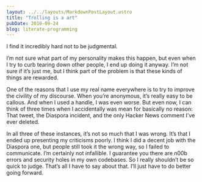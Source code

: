 ```yaml
---
layout: ../../layouts/MarkdownPostLayout.astro
title: "Trolling is a art"
pubDate: 2010-09-24
blog: literate-programming
---
```



I find it incredibly hard not to be judgmental.

I’m not sure what part of my personality makes this happen, but even when I try to curb tearing down other people, I end up doing it anyway. I’m not sure if it’s just me, but I think part of the problem is that these kinds of things are rewarded.

One of the reasons that I use my real name everywhere is to try to improve the civility of my discourse. When you’re anonymous, it’s really easy to be callous. And when I used a handle, I was even worse. But even now, I can think of three times when I accidentally was mean for basically no reason: That tweet, the Diaspora incident, and the only Hacker News comment I’ve ever deleted.

In all three of these instances, it’s not so much that I was wrong. It’s that I ended up presenting my criticisms poorly. I think I did a decent job with the Diaspora one, but people still took it the wrong way, so I failed to communicate. I’m certainly not infallible. I guarantee you there are n00b errors and security holes in my own codebases. So I really shouldn’t be so quick to judge. That’s all I have to say about that. I’ll just have to do better going forward.
